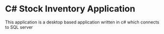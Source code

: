 # C# Stock Inventory Application

This application is a desktop based application written in c# which connects to SQL server
